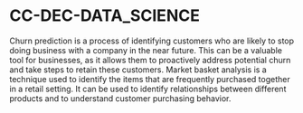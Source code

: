 # CC-DEC-DATA_SCIENCE
Churn prediction is a process of identifying customers who are likely to stop doing business with a company in the near future. This can be a valuable tool for businesses, as it allows them to proactively address potential churn and take steps to retain these customers.
Market basket analysis is a technique used to identify the items that are frequently purchased together in a retail setting. It can be used to identify relationships between different products and to understand customer purchasing behavior.
